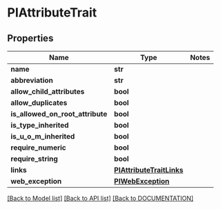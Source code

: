 # PIAttributeTrait

## Properties
Name | Type | Notes
------------ | ------------- | -------------
**name** | **str**
**abbreviation** | **str**
**allow_child_attributes** | **bool**
**allow_duplicates** | **bool**
**is_allowed_on_root_attribute** | **bool**
**is_type_inherited** | **bool**
**is_u_o_m_inherited** | **bool**
**require_numeric** | **bool**
**require_string** | **bool**
**links** | **[**PIAttributeTraitLinks**](../models/PIAttributeTraitLinks.md)**
**web_exception** | **[**PIWebException**](../models/PIWebException.md)**

[[Back to Model list]](../../DOCUMENTATION.md#documentation-for-models) [[Back to API list]](../../DOCUMENTATION.md#documentation-for-api-endpoints) [[Back to DOCUMENTATION]](../../DOCUMENTATION.md)
